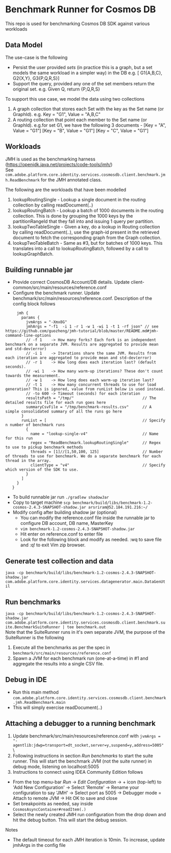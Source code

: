 # Benchmark Runner for Cosmos DB 

This repo is used for benchmarking Cosmos DB SDK against various workloads

## Data Model
The use-case is the following 
- Persist the user provided *sets* (in practice this is a graph, but a set models the same workload in a simpler way) in the DB e.g. [ G1{A,B,C}, G2{X,Y}, G3{P,Q,R,S}]
- Support the query, provided any one of the set members return the original set. e.g. Given Q, return {P,Q,R,S}

To support this use case, we model the data using two collections
1. A graph collection that stores each Set with the key as the Set name (or GraphId). e.g. Key = "G1", Value = "A,B,C"
2. A routing collection that point each member to the Set name (or GraphId). e.g.for set G1, we have the following 3 documents - [Key = "A", Value = "G1"]  [Key = "B", Value = "G1"]  [Key = "C", Value = "G1"]


## Workloads
JMH is used as the benchmarking harness (https://openjdk.java.net/projects/code-tools/jmh/) \
See `com.adobe.platform.core.identity.services.cosmosdb.client.benchmark.jmh.ReadBenchmark` for the JMH annotated class.

The following are the workloads that have been modelled 
1. lookupRoutingSingle - Lookup a single document in the routing collection by calling readDocument(..)
2. lookupRoutingBatch  - Lookup a batch of 1000 documents in the routing collection. This is done by grouping the 1000 keys by the partitionRangeId that they fall into and issuing 1 query per partition.
3. lookupTwoTableSingle - Given a key, do a lookup in Routing collection by calling readDocument(..), use the graph-id present in the retrieved document to fetch the corresponding graph from the Graph collection.
4. lookupTwoTableBatch - Same as #3, but for batches of 1000 keys. This translates into a call to lookupRoutingBatch, followed by a call to lookupGraphBatch.

## Building runnable jar
+ Provide correct CosmosDB Account/DB details. Update client-common/src/main/resources/reference.conf
+ Configure the benchmark runner. Update benchmark/src/main/resources/reference.conf. Description of the config block follows
```benchmark {
     jmh {
       params {
         jvmArgs = "-Xmx8G"
         jmhArgs = "-f1  -i 1 -r 1 -w 1 -wi 1 -t 1 -rf json" // see https://github.com/guozheng/jmh-tutorial/blob/master/README.md#jmh-command-line-options
         // -f 1    -> How many forks? Each fork is an independent benchmark on a separate JVM. Results are aggregated to provide mean and std-dev(error)
         // -i 1    -> Iterations share the same JVM. Results from each iteration are aggregated to provide mean and std-dev(error)
         // -r 1    -> How long does each iteration last? (default seconds).
         // -wi 1   -> How many warm-up iterations? These don't count towards the measurement.
         // -w 1    -> How long does each warm-up iteration last?
         // -t 1    -> How many concurrent threads to use for load generation? This is ignored, value from runList below is used instead.
         // -to 600 -> Timeout (seconds) for each iteration 
         resultsPath = "/tmp/"                              // The detailed results file for each run goes here
         summaryCsvFile = "/tmp/benchmark-results.csv"      // A simple consolidated summary of all the runs go here
       }
       runList = [                                          // Specify n number of benchmark runs
         {
           name = "lookup-single-v4"                        // Name for this run
           regex = "ReadBenchmark.lookupRoutingSingle"      // Regex to use to pickup benchmark methods
           threads = [1]//[1,50,100, 125]                   // Number of threads to use for benchmark. We do a separate benchmark for each thread in the array.
           clientType = "v4"                                // Specify which version of the SDK to use.
         }
       ]
     }
   }
```

+ To build runnable jar run
`./gradlew shadowJar`
+ Copy to target machine
`scp benchmark/build/libs/benchmark-1.2-cosmos-2.4.3-SNAPSHOT-shadow.jar arsriram@52.184.191.216:~/`
+ Modify config after building shadow jar (optional)
    - You can modify the reference.conf file inside the runnable jar to configure DB account, DB name, MasterKey
    - `vim benchmark-1.2-cosmos-2.4.3-SNAPSHOT-shadow.jar`
    - Hit enter on reference.conf to enter file
    - Look for the following block and modify as needed. :wq to save file and :q! to exit Vim zip browser.

## Generate test collection and data
`java -cp benchmark/build/libs/benchmark-1.2-cosmos-2.4.3-SNAPSHOT-shadow.jar com.adobe.platform.core.identity.services.datagenerator.main.DataGenUtil`

## Run benchmarks
`java -cp benchmark/build/libs/benchmark-1.2-cosmos-2.4.3-SNAPSHOT-shadow.jar com.adobe.platform.core.identity.services.cosmosdb.client.benchmark.suite.BenchmarkSuiteRunner | tee benchmark.out` \
Note that the SuiteRunner runs in it's own separate JVM, the purpose of the SuiteRunner is the following
1. Execute all the benchmarks as per the spec in `benchmark/src/main/resources/reference.conf`
2. Spawn a JVM for each benchmark run (one-at-a-time) in #1 and aggregate the results into a single CSV file.

## Debug in IDE
- Run this main method `com.adobe.platform.core.identity.services.cosmosdb.client.benchmark.jmh.ReadBenchmark.main`
- This will simply exercise readDocument(..)

## Attaching a debugger to a running benchmark
1. Update benchmark/src/main/resources/reference.conf with `jvmArgs = "-agentlib:jdwp=transport=dt_socket,server=y,suspend=y,address=5005"` \
2. Following instructions in section *Run benchmarks* to start the suite runner. This will start the benchmark JVM (not the suite runner) in debug mode, listening on localhost:5005
3. Instructions to connect using IDEA Community Edition follows
- From the top menu-bar *Run* -> *Edit Configuration* -> + icon (top-left) to 'Add New Configuration' -> Select 'Remote' -> Rename your configuration to say 'JMH' -> Select port as 5005 -> Debugger mode = Attach to remote JVM -> Hit OK to save and close
- Set breakpoints as needed, say inside `CosmosAsyncContainer#readItem(.)`
- Select the newly created JMH run configuration from the drop down and hit the debug button. This will start the debug session.

Notes
- The default timeout for each JMH iteration is 10min. To increase, update jmhArgs in the config file 
   
